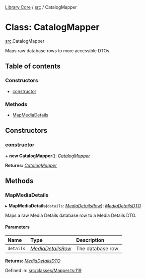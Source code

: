[Library Core](../README.md) / [src](../modules/src.md) / CatalogMapper

# Class: CatalogMapper

[src](../modules/src.md).CatalogMapper

Maps raw database rows to more accessible DTOs.

## Table of contents

### Constructors

- [constructor](src.catalogmapper.md#constructor)

### Methods

- [MapMediaDetails](src.catalogmapper.md#mapmediadetails)

## Constructors

### constructor

\+ **new CatalogMapper**(): [*CatalogMapper*](src.catalogmapper.md)

**Returns:** [*CatalogMapper*](src.catalogmapper.md)

## Methods

### MapMediaDetails

▸ **MapMediaDetails**(`details`: [*MediaDetailsRow*](../interfaces/types_database.mediadetailsrow.md)): [*MediaDetailsDTO*](../interfaces/types_dto.mediadetailsdto.md)

Maps a raw Media Details database row to a Media Details DTO.

#### Parameters

| Name | Type | Description |
| :------ | :------ | :------ |
| `details` | [*MediaDetailsRow*](../interfaces/types_database.mediadetailsrow.md) | The database row. |

**Returns:** [*MediaDetailsDTO*](../interfaces/types_dto.mediadetailsdto.md)

Defined in: [src/classes/Mapper.ts:119](https://github.com/BenShelton/library-api/blob/master/packages/core/src/classes/Mapper.ts#L119)
